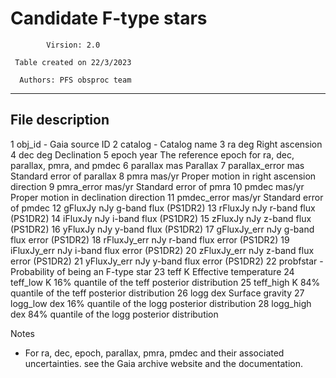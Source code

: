                                                                                                     
# Candidate F-type stars
                                                                                                    
            Virsion: 2.0
                                                                                                    
     Table created on 22/3/2023
                                                                                                    
      Authors: PFS obsproc team
                                                                                                    
 --------------------------------------




## File description
                                                                                                    
 1 obj_id              -        Gaia source ID
 2 catalog             -        Catalog name
 3 ra                 deg       Right ascension 
 4 dec                deg       Declination
 5 epoch              year      The reference epoch for ra, dec, parallax, pmra, and pmdec
 6 parallax           mas       Parallax
 7 parallax_error     mas       Standard error of parallax
 8 pmra               mas/yr    Proper motion in right ascension direction
 9 pmra_error         mas/yr    Standard error of pmra
 10 pmdec             mas/yr    Proper motion in declination direction
 11 pmdec_error       mas/yr    Standard error of pmdec
 12 gFluxJy           nJy       g-band flux (PS1DR2)
 13 rFluxJy           nJy       r-band flux (PS1DR2)
 14 iFluxJy           nJy       i-band flux (PS1DR2)
 15 zFluxJy           nJy       z-band flux (PS1DR2)
 16 yFluxJy           nJy       y-band flux (PS1DR2)
 17 gFluxJy_err       nJy       g-band flux error (PS1DR2)
 18 rFluxJy_err       nJy       r-band flux error (PS1DR2)
 19 iFluxJy_err       nJy       i-band flux error (PS1DR2)
 20 zFluxJy_err       nJy       z-band flux error (PS1DR2)
 21 yFluxJy_err       nJy       y-band flux error (PS1DR2)
 22 probfstar          -        Probability of being an F-type star
 23 teff              K         Effective temperature
 24 teff_low          K         16% quantile of the teff posterior distribution
 25 teff_high         K         84% quantile of the teff posterior distribution
 26 logg              dex       Surface gravity
 27 logg_low          dex       16% quantile of the logg posterior distribution
 28 logg_high         dex       84% quantile of the logg posterior distribution




 Notes
                                                                                                    
  - For ra, dec, epoch, parallax, pmra, pmdec and their associated uncertainties.
    see the Gaia archive website and the documentation.




